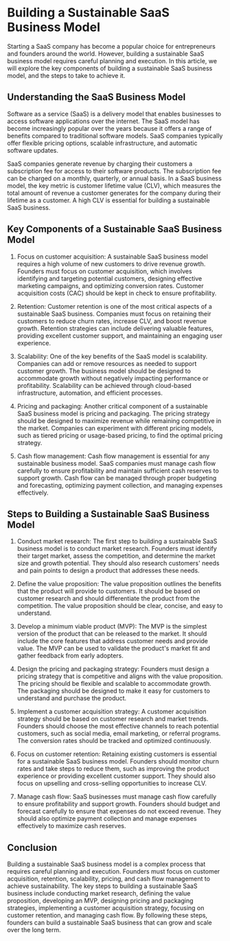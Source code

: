 # Building a Sustainable SaaS Business Model

Starting a SaaS company has become a popular choice for entrepreneurs and founders around the world. However, building a sustainable SaaS business model requires careful planning and execution. In this article, we will explore the key components of building a sustainable SaaS business model, and the steps to take to achieve it.

## Understanding the SaaS Business Model

Software as a service (SaaS) is a delivery model that enables businesses to access software applications over the internet. The SaaS model has become increasingly popular over the years because it offers a range of benefits compared to traditional software models. SaaS companies typically offer flexible pricing options, scalable infrastructure, and automatic software updates.

SaaS companies generate revenue by charging their customers a subscription fee for access to their software products. The subscription fee can be charged on a monthly, quarterly, or annual basis. In a SaaS business model, the key metric is customer lifetime value (CLV), which measures the total amount of revenue a customer generates for the company during their lifetime as a customer. A high CLV is essential for building a sustainable SaaS business.

## Key Components of a Sustainable SaaS Business Model

1. Focus on customer acquisition: A sustainable SaaS business model requires a high volume of new customers to drive revenue growth. Founders must focus on customer acquisition, which involves identifying and targeting potential customers, designing effective marketing campaigns, and optimizing conversion rates. Customer acquisition costs (CAC) should be kept in check to ensure profitability.

2. Retention: Customer retention is one of the most critical aspects of a sustainable SaaS business. Companies must focus on retaining their customers to reduce churn rates, increase CLV, and boost revenue growth. Retention strategies can include delivering valuable features, providing excellent customer support, and maintaining an engaging user experience.

3. Scalability: One of the key benefits of the SaaS model is scalability. Companies can add or remove resources as needed to support customer growth. The business model should be designed to accommodate growth without negatively impacting performance or profitability. Scalability can be achieved through cloud-based infrastructure, automation, and efficient processes.

4. Pricing and packaging: Another critical component of a sustainable SaaS business model is pricing and packaging. The pricing strategy should be designed to maximize revenue while remaining competitive in the market. Companies can experiment with different pricing models, such as tiered pricing or usage-based pricing, to find the optimal pricing strategy.

5. Cash flow management: Cash flow management is essential for any sustainable business model. SaaS companies must manage cash flow carefully to ensure profitability and maintain sufficient cash reserves to support growth. Cash flow can be managed through proper budgeting and forecasting, optimizing payment collection, and managing expenses effectively.

## Steps to Building a Sustainable SaaS Business Model

1. Conduct market research: The first step to building a sustainable SaaS business model is to conduct market research. Founders must identify their target market, assess the competition, and determine the market size and growth potential. They should also research customers' needs and pain points to design a product that addresses these needs.

2. Define the value proposition: The value proposition outlines the benefits that the product will provide to customers. It should be based on customer research and should differentiate the product from the competition. The value proposition should be clear, concise, and easy to understand.

3. Develop a minimum viable product (MVP): The MVP is the simplest version of the product that can be released to the market. It should include the core features that address customer needs and provide value. The MVP can be used to validate the product's market fit and gather feedback from early adopters.

4. Design the pricing and packaging strategy: Founders must design a pricing strategy that is competitive and aligns with the value proposition. The pricing should be flexible and scalable to accommodate growth. The packaging should be designed to make it easy for customers to understand and purchase the product.

5. Implement a customer acquisition strategy: A customer acquisition strategy should be based on customer research and market trends. Founders should choose the most effective channels to reach potential customers, such as social media, email marketing, or referral programs. The conversion rates should be tracked and optimized continuously.

6. Focus on customer retention: Retaining existing customers is essential for a sustainable SaaS business model. Founders should monitor churn rates and take steps to reduce them, such as improving the product experience or providing excellent customer support. They should also focus on upselling and cross-selling opportunities to increase CLV.

7. Manage cash flow: SaaS businesses must manage cash flow carefully to ensure profitability and support growth. Founders should budget and forecast carefully to ensure that expenses do not exceed revenue. They should also optimize payment collection and manage expenses effectively to maximize cash reserves.

## Conclusion

Building a sustainable SaaS business model is a complex process that requires careful planning and execution. Founders must focus on customer acquisition, retention, scalability, pricing, and cash flow management to achieve sustainability. The key steps to building a sustainable SaaS business include conducting market research, defining the value proposition, developing an MVP, designing pricing and packaging strategies, implementing a customer acquisition strategy, focusing on customer retention, and managing cash flow. By following these steps, founders can build a sustainable SaaS business that can grow and scale over the long term.